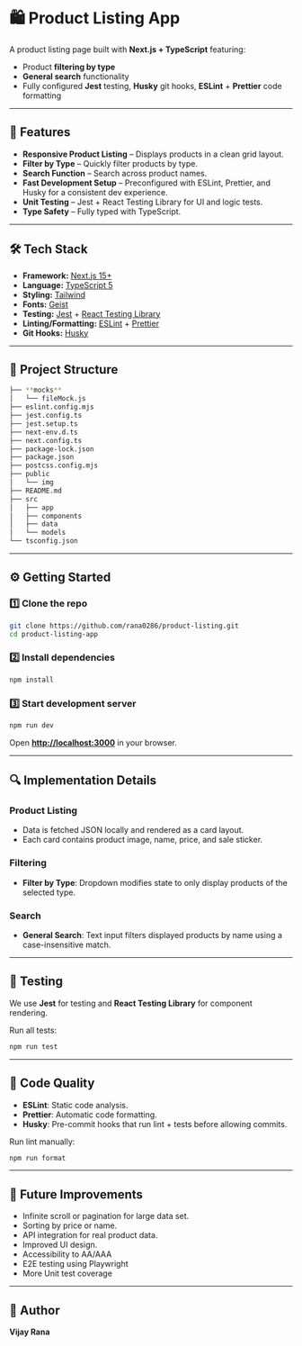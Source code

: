# 🛍️ Product Listing App

A product listing page built with **Next.js + TypeScript** featuring:

- Product **filtering by type**
- **General search** functionality
- Fully configured **Jest** testing, **Husky** git hooks, **ESLint** + **Prettier** code formatting

---

## 🚀 Features

- **Responsive Product Listing** – Displays products in a clean grid layout.
- **Filter by Type** – Quickly filter products by type.
- **Search Function** – Search across product names.
- **Fast Development Setup** – Preconfigured with ESLint, Prettier, and Husky for a consistent dev experience.
- **Unit Testing** – Jest + React Testing Library for UI and logic tests.
- **Type Safety** – Fully typed with TypeScript.

---

## 🛠 Tech Stack

- **Framework:** [Next.js 15+](https://nextjs.org/)
- **Language:** [TypeScript 5](https://www.typescriptlang.org/)
- **Styling:** [Tailwind](https://tailwindcss.com/)
- **Fonts:** [Geist](https://vercel.com/font)
- **Testing:** [Jest](https://jestjs.io/) + [React Testing Library](https://testing-library.com/docs/react-testing-library/intro/)
- **Linting/Formatting:** [ESLint](https://eslint.org/) + [Prettier](https://prettier.io/)
- **Git Hooks:** [Husky](https://typicode.github.io/husky)

---

## 📂 Project Structure

```bash
├── **mocks**
│   └── fileMock.js
├── eslint.config.mjs
├── jest.config.ts
├── jest.setup.ts
├── next-env.d.ts
├── next.config.ts
├── package-lock.json
├── package.json
├── postcss.config.mjs
├── public
│   └── img
├── README.md
├── src
│   ├── app
│   ├── components
│   ├── data
│   └── models
└── tsconfig.json
```
---

## ⚙️ Getting Started

### 1️⃣ Clone the repo

```bash
git clone https://github.com/rana0286/product-listing.git
cd product-listing-app
```

### 2️⃣ Install dependencies

```bash
npm install
 ```

### 3️⃣ Start development server

```bash
npm run dev
```

Open **[http://localhost:3000](http://localhost:3000)** in your browser.

---

## 🔍 Implementation Details

### Product Listing

- Data is fetched JSON locally and rendered as a card layout.
- Each card contains product image, name, price, and sale sticker.

### Filtering

- **Filter by Type**: Dropdown modifies state to only display products of the selected type.

### Search

- **General Search**: Text input filters displayed products by name using a case-insensitive match.

---

## 🧪 Testing

We use **Jest** for testing and **React Testing Library** for component rendering.

Run all tests:
```bash
npm run test
```

---

## 🧹 Code Quality

- **ESLint**: Static code analysis.
- **Prettier**: Automatic code formatting.
- **Husky**: Pre-commit hooks that run lint + tests before allowing commits.

Run lint manually:
```bash
npm run format
```

---

## 📌 Future Improvements

- Infinite scroll or pagination for large data set.
- Sorting by price or name.
- API integration for real product data.
- Improved UI design.
- Accessibility to AA/AAA
- E2E testing using Playwright
- More Unit test coverage

---

## 👤 Author

**Vijay Rana**

